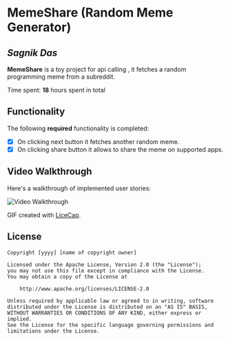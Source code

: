 # MemeShare (Random Meme Generator)

## *Sagnik Das*

**MemeShare** is a toy project for api calling , it fetches a random programming meme from a subreddit.

Time spent: **18** hours spent in total

## Functionality

The following **required** functionality is completed:

* [x] On clicking next button it fetches another random meme.
* [x] On clicking share button it allows to share the meme on supported apps.
## Video Walkthrough

Here's a walkthrough of implemented user stories:

<img src='http://i.imgur.com/link/to/your/gif/file.gif' title='Video Walkthrough' width='' alt='Video Walkthrough' />

GIF created with [LiceCap](http://www.cockos.com/licecap/).

## License

    Copyright [yyyy] [name of copyright owner]

    Licensed under the Apache License, Version 2.0 (the "License");
    you may not use this file except in compliance with the License.
    You may obtain a copy of the License at

        http://www.apache.org/licenses/LICENSE-2.0

    Unless required by applicable law or agreed to in writing, software
    distributed under the License is distributed on an "AS IS" BASIS,
    WITHOUT WARRANTIES OR CONDITIONS OF ANY KIND, either express or implied.
    See the License for the specific language governing permissions and
    limitations under the License.
